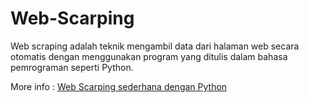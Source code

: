 # Web-Scarping
<p>Web scraping adalah teknik mengambil data dari halaman web secara otomatis dengan menggunakan program yang ditulis dalam bahasa pemrograman seperti Python. </p>
More info :
<a href="https://medium.com/@febriandani00/cara-web-scarping-sederhana-dengan-python-d1be43bfa6f0">Web Scarping sederhana dengan Python</a>
